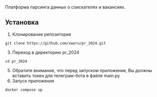 Платформа парсинга данных о соискателях и вакансиях.
## Установка
1. Клонирование репозитория

``` git clone https://github.com/xworu/pr_2024.git ```

3. Переход в директорию pr_2024

``` cd pr_2024 ```

5. Обратите внимание, что перед запуском приложения, Вы должны вставить токен для телеграм-бота в файле main.py
6. Запуск приложения
   
``` docker compose up ```
